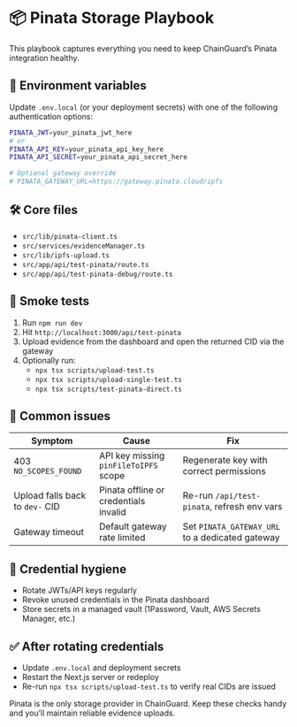 # 📦 Pinata Storage Playbook

This playbook captures everything you need to keep ChainGuard’s Pinata integration healthy.

## 🔑 Environment variables
Update `.env.local` (or your deployment secrets) with one of the following authentication options:

```bash
PINATA_JWT=your_pinata_jwt_here
# or
PINATA_API_KEY=your_pinata_api_key_here
PINATA_API_SECRET=your_pinata_api_secret_here

# Optional gateway override
# PINATA_GATEWAY_URL=https://gateway.pinata.cloud/ipfs
```

## 🛠️ Core files
- `src/lib/pinata-client.ts`
- `src/services/evidenceManager.ts`
- `src/lib/ipfs-upload.ts`
- `src/app/api/test-pinata/route.ts`
- `src/app/api/test-pinata-debug/route.ts`

## 🧪 Smoke tests
1. Run `npm run dev`
2. Hit `http://localhost:3000/api/test-pinata`
3. Upload evidence from the dashboard and open the returned CID via the gateway
4. Optionally run:
   - `npx tsx scripts/upload-test.ts`
   - `npx tsx scripts/upload-single-test.ts`
   - `npx tsx scripts/test-pinata-direct.ts`

## 🚨 Common issues
| Symptom | Cause | Fix |
| --- | --- | --- |
| 403 `NO_SCOPES_FOUND` | API key missing `pinFileToIPFS` scope | Regenerate key with correct permissions |
| Upload falls back to `dev-` CID | Pinata offline or credentials invalid | Re-run `/api/test-pinata`, refresh env vars |
| Gateway timeout | Default gateway rate limited | Set `PINATA_GATEWAY_URL` to a dedicated gateway |

## 🔄 Credential hygiene
- Rotate JWTs/API keys regularly
- Revoke unused credentials in the Pinata dashboard
- Store secrets in a managed vault (1Password, Vault, AWS Secrets Manager, etc.)

## ✅ After rotating credentials
- Update `.env.local` and deployment secrets
- Restart the Next.js server or redeploy
- Re-run `npx tsx scripts/upload-test.ts` to verify real CIDs are issued

Pinata is the only storage provider in ChainGuard. Keep these checks handy and you’ll maintain reliable evidence uploads.
